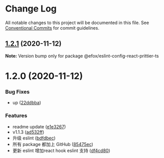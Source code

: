 # Change Log

All notable changes to this project will be documented in this file.
See [Conventional Commits](https://conventionalcommits.org) for commit guidelines.

## [1.2.1](https://github.com/efoxTeam/emp/compare/@efox/eslint-config-react-prittier-ts@1.2.0...@efox/eslint-config-react-prittier-ts@1.2.1) (2020-11-12)

**Note:** Version bump only for package @efox/eslint-config-react-prittier-ts





# 1.2.0 (2020-11-12)


### Bug Fixes

* up ([22ddbba](https://github.com/efoxTeam/emp/commit/22ddbba98b816f510d046f9f28dc8041ed8fa5aa))


### Features

* readme update ([e1e3267](https://github.com/efoxTeam/emp/commit/e1e32673ed3f9c8df06cc660dd1dda3f7ea22949))
* v1.1.3 ([ad532ff](https://github.com/efoxTeam/emp/commit/ad532fff21fa07d79dabf13ed88426fd37e8a9ed))
* 升级 eslint ([bdfdbec](https://github.com/efoxTeam/emp/commit/bdfdbec41bc3bcbf3ce67fbb31517186beb43103))
* 所有 package 都加上 GitHub ([85475ec](https://github.com/efoxTeam/emp/commit/85475ec44e4eef079cdda398e8df24bc4676bf3a))
* 更新 eslint 增加react hook eslint 支持 ([df4cd80](https://github.com/efoxTeam/emp/commit/df4cd8062446dfaa353f4331c01996f304c7b971))

